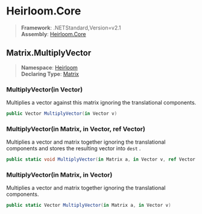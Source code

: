 # Heirloom.Core

> **Framework**: .NETStandard,Version=v2.1  
> **Assembly**: [Heirloom.Core][0]  

## Matrix.MultiplyVector

> **Namespace**: [Heirloom][0]  
> **Declaring Type**: [Matrix][1]  

### MultiplyVector(in Vector)

Multiplies a vector against this matrix ignoring the translational components.

```cs
public Vector MultiplyVector(in Vector v)
```

### MultiplyVector(in Matrix, in Vector, ref Vector)

Multiplies a vector and matrix together ignoring the translational components and stores the resulting vector into `dest` .

```cs
public static void MultiplyVector(in Matrix a, in Vector v, ref Vector r)
```

### MultiplyVector(in Matrix, in Vector)

Multiplies a vector and matrix together ignoring the translational components.

```cs
public static Vector MultiplyVector(in Matrix a, in Vector v)
```

[0]: ../../../Heirloom.Core.md
[1]: ../Matrix.md
